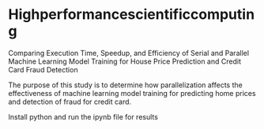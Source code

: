# Highperformancescientificcomputing

Comparing Execution Time, Speedup, and Efficiency of Serial and Parallel Machine Learning Model Training for House Price Prediction and Credit Card Fraud Detection

 The purpose of this study is to determine how parallelization affects the effectiveness of machine learning model training for predicting home prices and detection of fraud for credit card.

Install python and run the ipynb file for results

 

